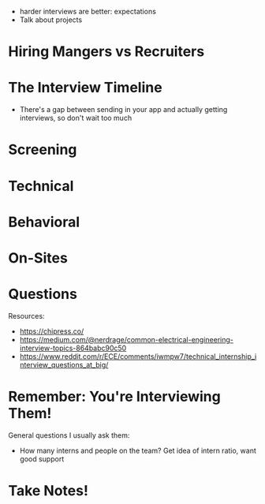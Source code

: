 
- harder interviews are better: expectations
- Talk about projects

# Hiring Mangers vs Recruiters

# The Interview Timeline

- There's a gap between sending in your app and actually getting interviews, so don't wait too much

# Screening

# Technical

# Behavioral

# On-Sites

# Questions

Resources: 
- https://chipress.co/
- https://medium.com/@nerdrage/common-electrical-engineering-interview-topics-864babc90c50
- https://www.reddit.com/r/ECE/comments/iwmpw7/technical_internship_interview_questions_at_big/

# Remember: You're Interviewing Them!

General questions I usually ask them: 
- How many interns and people on the team? Get idea of intern ratio, want good support

# Take Notes!
